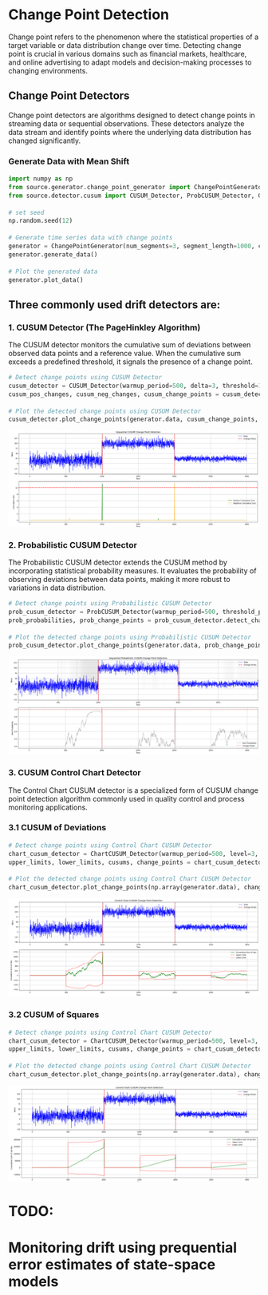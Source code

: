 # **Change Point Detection**

Change point refers to the phenomenon where the statistical properties of a target variable or data distribution change over time. Detecting change point is crucial in various domains such as financial markets, healthcare, and online advertising to adapt models and decision-making processes to changing environments.

## **Change Point Detectors**

Change point detectors are algorithms designed to detect change points in streaming data or sequential observations. These detectors analyze the data stream and identify points where the underlying data distribution has changed significantly.

### **Generate Data with Mean Shift**
```python 
import numpy as np
from source.generator.change_point_generator import ChangePointGenerator
from source.detector.cusum import CUSUM_Detector, ProbCUSUM_Detector, ChartCUSUM_Detector

# set seed
np.random.seed(12)

# Generate time series data with change points
generator = ChangePointGenerator(num_segments=3, segment_length=1000, change_point_type='sudden_shift')
generator.generate_data()

# Plot the generated data
generator.plot_data()
```

## **Three commonly used drift detectors are:**

### **1. CUSUM Detector (The PageHinkley Algorithm)**

The CUSUM detector monitors the cumulative sum of deviations between observed data points and a reference value. When the cumulative sum exceeds a predefined threshold, it signals the presence of a change point.

```python 
# Detect change points using CUSUM Detector
cusum_detector = CUSUM_Detector(warmup_period=500, delta=3, threshold=10)
cusum_pos_changes, cusum_neg_changes, cusum_change_points = cusum_detector.detect_change_points(np.array(generator.data))

# Plot the detected change points using CUSUM Detector
cusum_detector.plot_change_points(generator.data, cusum_change_points, cusum_pos_changes, cusum_neg_changes)
```

![Image Alt Text](img/cusum.png)

### **2. Probabilistic CUSUM Detector**

The Probabilistic CUSUM detector extends the CUSUM method by incorporating statistical probability measures. It evaluates the probability of observing deviations between data points, making it more robust to variations in data distribution.

```python 
# Detect change points using Probabilistic CUSUM Detector
prob_cusum_detector = ProbCUSUM_Detector(warmup_period=500, threshold_probability=0.01)
prob_probabilities, prob_change_points = prob_cusum_detector.detect_change_points(np.array(generator.data))

# Plot the detected change points using Probabilistic CUSUM Detector
prob_cusum_detector.plot_change_points(generator.data, prob_change_points, prob_probabilities)
```

![Image Alt Text](img/probcusum.png)


### **3. CUSUM Control Chart Detector**

The Control Chart CUSUM detector is a specialized form of CUSUM change point detection algorithm commonly used in quality control and process monitoring applications.

### **3.1 CUSUM of Deviations**

```python 
# Detect change points using Control Chart CUSUM Detector
chart_cusum_detector = ChartCUSUM_Detector(warmup_period=500, level=3, deviation_type='dev')
upper_limits, lower_limits, cusums, change_points = chart_cusum_detector.detect_change_points(np.array(generator.data))

# Plot the detected change points using Control Chart CUSUM Detector
chart_cusum_detector.plot_change_points(np.array(generator.data), change_points, cusums, upper_limits, lower_limits)
```

![Image Alt Text](img/chartcusum_dev.png)

### **3.2 CUSUM of Squares**

```python 
# Detect change points using Control Chart CUSUM Detector
chart_cusum_detector = ChartCUSUM_Detector(warmup_period=500, level=3, deviation_type='sqr-dev')
upper_limits, lower_limits, cusums, change_points = chart_cusum_detector.detect_change_points(np.array(generator.data))

# Plot the detected change points using Control Chart CUSUM Detector
chart_cusum_detector.plot_change_points(np.array(generator.data), change_points, cusums, upper_limits, lower_limits)
```

![Image Alt Text](img/chartcusum_sqr.png)


# TODO: 
# Monitoring drift using prequential error estimates of state-space models